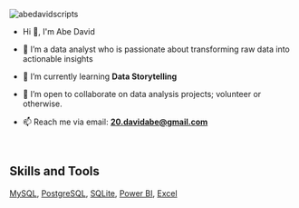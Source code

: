 <p align="left"> <img src="https://komarev.com/ghpvc/?username=abedavidscripts&label=Profile%20views&color=0e75b6&style=flat" alt="abedavidscripts" /> </p>

- Hi 👋, I'm Abe David

- 👀 I’m a data analyst who is passionate about transforming raw data into actionable insights

- 🌱 I’m currently learning **Data Storytelling**

- 💞️ I’m open to collaborate on data analysis projects; volunteer or otherwise.

- 📫 Reach me via email: **20.davidabe@gmail.com**


<br>

## Skills and Tools

[MySQL](https://www.mysql.com/), [PostgreSQL](https://www.postgresql.org/), [SQLite](https://www.sqlite.org/), [Power BI](https://www.microsoft.com/en-us/power-platform/products/power-bi), [Excel](https://www.microsoft.com/en-us/microsoft-365/excel)


<BR>
